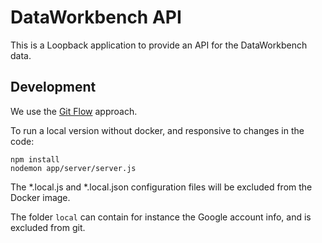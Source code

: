 DataWorkbench API
=================

This is a Loopback application to provide an API for the DataWorkbench data.

Development
-----------

We use the [Git Flow](https://github.com/nvie/gitflow) approach.

To run a local version without docker, and responsive to changes in the code:

```
npm install
nodemon app/server/server.js
```

The *.local.js and *.local.json configuration files will be excluded from the Docker image.

The folder `local` can contain for instance the Google account info, and is excluded from git.
